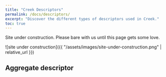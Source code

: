 ```yaml
---
title: "Creek Descriptors"
permalink: /docs/descriptors/
excerpt: "Discover the different types of descriptors used in Creek."
toc: true
---
```


Site under construction. Please bare with us until this page gets some love.

![site under construction]({{ "/assets/images/site-under-construction.png" | relative_url }})

## Aggregate descriptor